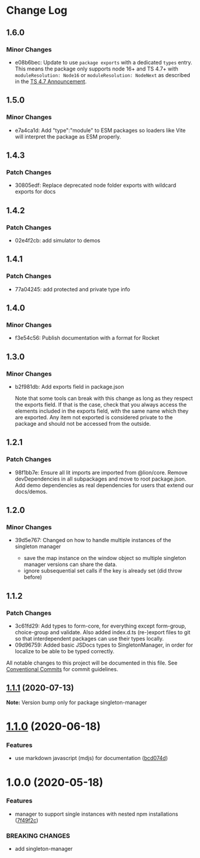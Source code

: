 # Change Log

## 1.6.0

### Minor Changes

- e08b6bec: Update to use `package exports` with a dedicated `types` entry.
  This means the package only supports node 16+ and TS 4.7+ with `moduleResolution: Node16` or `moduleResolution: NodeNext` as described in the [TS 4.7 Announcement](https://devblogs.microsoft.com/typescript/announcing-typescript-4-7/#package-json-exports-imports-and-self-referencing).

## 1.5.0

### Minor Changes

- e7a4ca1d: Add "type":"module" to ESM packages so loaders like Vite will interpret the package as ESM properly.

## 1.4.3

### Patch Changes

- 30805edf: Replace deprecated node folder exports with wildcard exports for docs

## 1.4.2

### Patch Changes

- 02e4f2cb: add simulator to demos

## 1.4.1

### Patch Changes

- 77a04245: add protected and private type info

## 1.4.0

### Minor Changes

- f3e54c56: Publish documentation with a format for Rocket

## 1.3.0

### Minor Changes

- b2f981db: Add exports field in package.json

  Note that some tools can break with this change as long as they respect the exports field. If that is the case, check that you always access the elements included in the exports field, with the same name which they are exported. Any item not exported is considered private to the package and should not be accessed from the outside.

## 1.2.1

### Patch Changes

- 98f1bb7e: Ensure all lit imports are imported from @lion/core. Remove devDependencies in all subpackages and move to root package.json. Add demo dependencies as real dependencies for users that extend our docs/demos.

## 1.2.0

### Minor Changes

- 39d5e767: Changed on how to handle multiple instances of the singleton manager

  - save the map instance on the window object so multiple singleton manager versions can share the data.
  - ignore subsequential set calls if the key is already set (did throw before)

## 1.1.2

### Patch Changes

- 3c61fd29: Add types to form-core, for everything except form-group, choice-group and validate. Also added index.d.ts (re-)export files to git so that interdependent packages can use their types locally.
- 09d96759: Added basic JSDocs types to SingletonManager, in order for localize to be able to be typed correctly.

All notable changes to this project will be documented in this file.
See [Conventional Commits](https://conventionalcommits.org) for commit guidelines.

## [1.1.1](https://github.com/ing-bank/lion/compare/singleton-manager@1.1.0...singleton-manager@1.1.1) (2020-07-13)

**Note:** Version bump only for package singleton-manager

# [1.1.0](https://github.com/ing-bank/lion/compare/singleton-manager@1.0.0...singleton-manager@1.1.0) (2020-06-18)

### Features

- use markdown javascript (mdjs) for documentation ([bcd074d](https://github.com/ing-bank/lion/commit/bcd074d1fbce8754d428538df723ba402603e2c8))

# 1.0.0 (2020-05-18)

### Features

- manager to support single instances with nested npm installations ([7f49f2c](https://github.com/ing-bank/lion/commit/7f49f2c6a60a68d609243f77c5c01ba1047deef2))

### BREAKING CHANGES

- add singleton-manager
